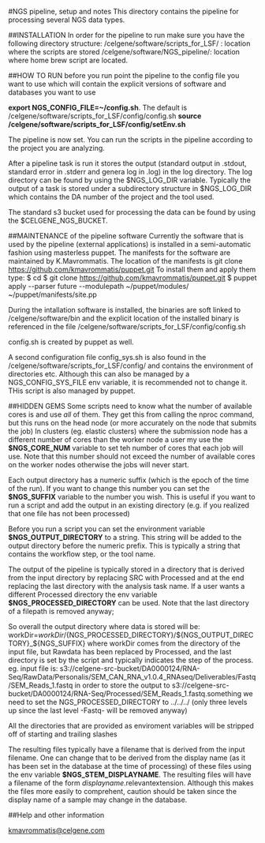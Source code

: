 #NGS pipeline, setup and notes
This directory contains the pipeline for processing several NGS data types.

##INSTALLATION
In order for the pipeline to run make sure you have the following directory structure:
/celgene/software/scripts_for_LSF/   : location where the scripts are stored
/celgene/software/NGS_pipeline/:      location where home brew script are located. 


##HOW TO RUN 
before you run point the pipeline to the config file you want to use which will contain the explicit 
versions of software and databases you want to use

**export NGS_CONFIG_FILE=~/config.sh**. The default is /celgene/software/scripts_for_LSF/config/config.sh
**source /celgene/software/scripts_for_LSF/config/setEnv.sh**

The pipeline is now set. You can run the scripts in the pipeline according to the project you are analyzing.

After a pipeline task is run it stores the output (standard output in .stdout, standard error in .stderr and genera log in .log) in the log directory.
The log directory can be found by using the $NGS_LOG_DIR variable. Typically the output of a task is stored under a subdirectory structure in $NGS_LOG_DIR which contains the DA number of the project and the tool used. 

The standard s3 bucket used for processing the data can be found by using the $CELGENE_NGS_BUCKET.
 


##MAINTENANCE of the pipeline software
Currently the software that is used by the pipeline (external applications) is installed in a semi-automatic fashion using masterless puppet.
The manifests for the software are maintained by K.Mavrommatis.
The location of the manifests is git clone https://github.com/kmavrommatis/puppet.git
To install them and apply them type:
$ cd 
$ git clone https://github.com/kmavrommatis/puppet.git
$ puppet apply --parser future --modulepath ~/puppet/modules/ ~/puppet/manifests/site.pp

During the intallation software is installed, the binaries are soft linked to 
/celgene/software/bin and the explicit location of the installed binary is referenced in the file
/celgene/software/scripts_for_LSF/config/config.sh

config.sh is created by puppet as well.

A second configuration file config_sys.sh is also found in the /celgene/software/scripts_for_LSF/config/ and contains the environment of directories etc.
Although this can also be managed by a NGS_CONFIG_SYS_FILE env variable, it is recommended not to change it. THis script is also managed by puppet.

##HIDDEN GEMS
Some scripts need to know what the number of available cores is and use _all_ of them. They get this from calling the nproc command, but this runs on the head node (or more accurately on the node that submits the job)
In clusters (eg. elastic clusters) where the submission node has a different number of cores than the worker node a user my use the **$NGS_CORE_NUM** variable to set teh number of cores that each job will use. Note that this number should not exceed the number of available cores on the worker nodes otherwise the jobs will never start.


Each output directory has a numeric suffix (which is the epoch of the time of the run). If you want to change this number you can set the **$NGS_SUFFIX** variable to the number you wish. This is useful if you want to run a script and add the output in an existing directory (e.g. if you realized that one file has not been processed)

Before you run a script you can set the environment variable **$NGS_OUTPUT_DIRECTORY** to a string. This string will be added to the output directory before the numeric prefix. This is typically a string that contains the workflow step, or the tool name. 

The output of the pipeline is typically stored in a directory that is derived from the input directory by replacing SRC with Processed and at the end replacing the last directory with the analysis task name. If a user wants a different Processed directory the env variable **$NGS_PROCESSED_DIRECTORY** can be used. Note that the last directory of a filepath is removed anyway;

So overall the output directory where data is stored will be:
workDir=${workDir}/${NGS_PROCESSED_DIRECTORY}/${NGS_OUTPUT_DIRECTORY}_${NGS_SUFFIX}
where workDir comes from the directory of the input file, but Rawdata has been replaced by Processed, and the last directory is set by the script and typically indicates the step of the process.
eg. input file is:
s3://celgene-src-bucket/DA0000124/RNA-Seq/RawData/Personalis/SEM_CAN_RNA_v1.0.4_RNAseq/Deliverables/Fastq/SEM_Reads_1.fastq
in order to store the output to
s3://celgene-src-bucket/DA0000124/RNA-Seq/Processed/SEM_Reads_1.fastq.something
we need to set the NGS_PROCESSED_DIRECTORY to ../../../ (only three levels up since the last level -Fastq- will be removed anyway)

All the directories that are provided as enviroment variables will be stripped off of starting and trailing slashes

The resulting files typically have a filename that is derived from the input filename. One can change that to be derived from the display name (as it has been set in the database at the time of processing) of these files using the env variable **$NGS_STEM_DISPLAYNAME**. The resulting files will have a filename of the form _displayname_.relevantextension.
Although this makes the files more easily to comprehent, caution should be taken since the display name of a sample may change in the database.


##Help and other information

kmavrommatis@celgene.com